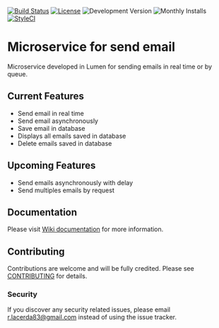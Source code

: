 [![Build Status](https://travis-ci.org/rlacerda83/lumen-email-microservice.svg?style=flat-square)](https://travis-ci.org/rlacerda83/lumen-email-microservice.svg)
[![License](https://img.shields.io/packagist/l/rlacerda83/service-email.svg?style=flat-square)](https://packagist.org/packages/rlacerda83/service-email)
![Development Version](https://img.shields.io/packagist/vpre/rlacerda83/service-email.svg?style=flat-square)
![Monthly Installs](https://img.shields.io/packagist/dm/rlacerda83/service-email.svg?style=flat-square)
[![StyleCI](https://styleci.io/repos/40798726/shield)](https://styleci.io/repos/40798726)

# Microservice for send email
Microservice developed in Lumen for sending emails in real time or by queue.

## Current Features  
- Send email in real time
- Send email asynchronously 
- Save email in database
- Displays all emails saved in database
- Delete emails saved in database

## Upcoming Features
- Send emails asynchronously with delay
- Send multiples emails by request

## Documentation
Please visit [Wiki documentation](https://github.com/rlacerda83/lumen-email-microservice/wiki) for more information.

## Contributing
Contributions are welcome and will be fully credited. Please see [CONTRIBUTING](CONTRIBUTING.md) for details.

### Security
If you discover any security related issues, please email r.lacerda83@gmail.com instead of using the issue tracker.

